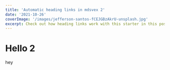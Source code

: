 ```yaml
---
title: 'Automatic heading links in mdsvex 2'
date: '2021-10-26'
coverImage: '/images/jefferson-santos-fCEJGBzAkrU-unsplash.jpg'
excerpt: Check out how heading links work with this starter in this post.
---
```


# Hello 2

hey
